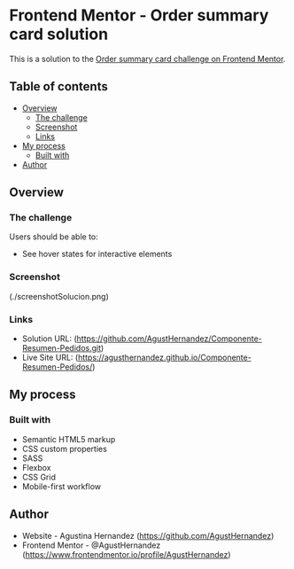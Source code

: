 # Frontend Mentor - Order summary card solution

This is a solution to the [Order summary card challenge on Frontend Mentor](https://www.frontendmentor.io/challenges/order-summary-component-QlPmajDUj).

## Table of contents

- [Overview](#overview)
  - [The challenge](#the-challenge)
  - [Screenshot](#screenshot)
  - [Links](#links)
- [My process](#my-process)
  - [Built with](#built-with)
- [Author](#author)


## Overview

### The challenge

Users should be able to:

- See hover states for interactive elements

### Screenshot

(./screenshotSolucion.png)

### Links

- Solution URL: (https://github.com/AgustHernandez/Componente-Resumen-Pedidos.git)
- Live Site URL: (https://agusthernandez.github.io/Componente-Resumen-Pedidos/)

## My process

### Built with

- Semantic HTML5 markup
- CSS custom properties
- SASS
- Flexbox
- CSS Grid
- Mobile-first workflow

## Author

- Website - Agustina Hernandez (https://github.com/AgustHernandez)
- Frontend Mentor - @AgustHernandez (https://www.frontendmentor.io/profile/AgustHernandez)
